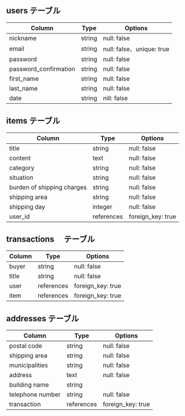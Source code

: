 ## users テーブル

| Column                | Type   | Options                   |
| ------------------    | ------ | ------------------------- |
| nickname              | string | null: false               |
| email                 | string | null: false、unique: true |
| password              | string | null: false               |
| password_confirmation | string | null: false               |
| first_name            | string | null: false               |
| last_name             | string | null: false               |
| date                  | string | nill: false               |

## items テーブル

| Column                     | Type        | Options         |
| ---------------------------| ----------- | ----------------|
| title                      | string      | null: false     |
| content                    | text        | null: false     |
| category                   | string      | null: false     |
| situation                  | string      | null: false     |
| burden of shipping charges | string      | null: false     |
| shipping area              | string      | null: false     |
| shipping day               | integer     | null: false     |
| user_id                    | references  |foreign_key: true|

## transactions 　テーブル

| Column             | Type        | Options         |
| ------------------ | ----------- | ----------------|
| buyer              | string      | null: false     |
| title              | string      | null: false     |
| user               | references  |foreign_key: true|
| item               | references  |foreign_key: true|

## addresses テーブル

| Column             | Type        | Options         |
| ------------------ | ----------- | --------------- |
| postal code        | string      | null: false     |
| shipping area      | string      | null: false     |
| municipalities     | string      | null: false     |
| address            | text        | null: false     |
| building name      | string      |                 |
| telephone number   | string      | null: false     |
| transaction        | references  |foreign_key: true|
